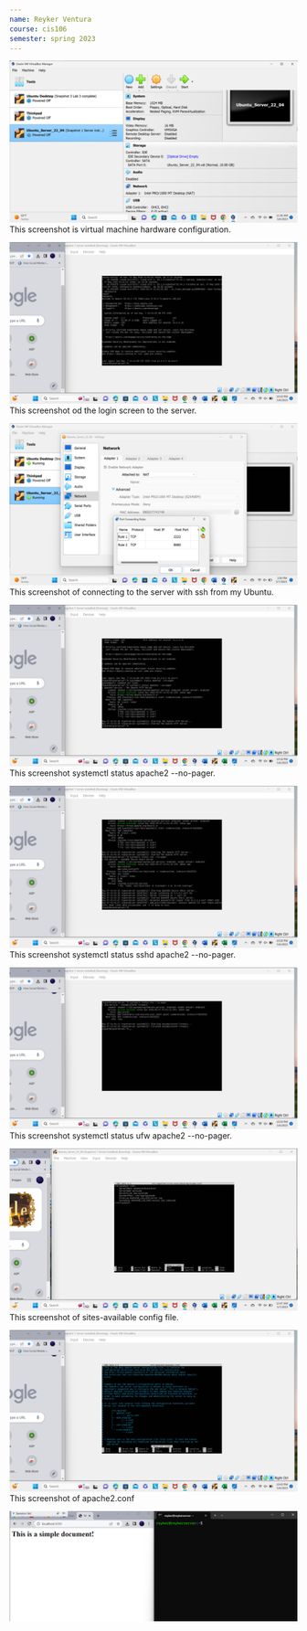 ```yaml
---
name: Reyker Ventura
course: cis106
semester: spring 2023
---
```


![1.1](../Deliverable2/deli2.1.png)<br>
This screenshot is virtual machine hardware configuration.


![2.2](../Deliverable2/deli2.2.png)<br>
 This screenshot od the login screen to the server.

![2.3](..Deliverable2/../../Deliverable2/deli2.3.png)<br>
This screenshot of connecting to the server with ssh from my Ubuntu.

![2.4.1](../Deliverable2/deli2.4.1.png)<br>
This screenshot systemctl status apache2 --no-pager.

![2.4.2](../Deliverable2/deli2.4.2.png)<br>
This screenshot systemctl status sshd apache2 --no-pager.

![2.4.3](../Deliverable2/deli2.4.3.png)<br>
This screenshot systemctl status ufw apache2 --no-pager.

![2.6.1](../Deliverable2/deli2.6.1.png)<br>
This screenshot of sites-available config file.

![2.6.2](../Deliverable2/deli2.6.2.png)<br>
This screenshot of apache2.conf

![2.7](../Deliverable2/deli2.7.png)<br>

